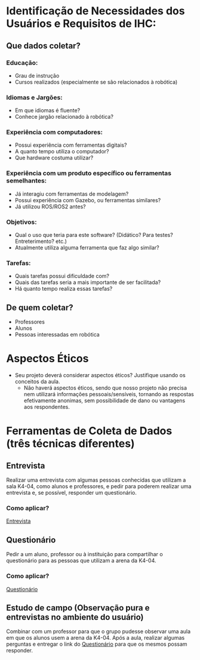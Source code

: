 # Identificação de Necessidades dos Usuários e Requisitos de IHC:
  ## Que dados coletar?
  ### Educação:     
  - Grau de instrução  
  - Cursos realizados (especialmente se são relacionados à robótica)  
    
  ### Idiomas e Jargões:    
  - Em que idiomas é fluente?  
  - Conhece jargão relacionado à robótica?  
    
  ### Experiência com computadores:   
  - Possui experiência com ferramentas digitais?  
  - A quanto tempo utiliza o computador?  
  - Que hardware costuma utilizar?  
    
  ### Experiência com um produto específico ou ferramentas semelhantes:  
  - Já interagiu com ferramentas de modelagem?   
  - Possui experiência com Gazebo, ou ferramentas similares?  
  - Já utilizou ROS/ROS2 antes?  
  
  ### Objetivos:  
  - Qual o uso que teria para este software? (Didático? Para testes? Entreterimento? etc.)  
  - Atualmente utiliza alguma ferramenta que faz algo similar?  
  
  ### Tarefas:  
  - Quais tarefas possui dificuldade com?  
  - Quais das tarefas seria a mais importante de ser facilitada?  
  - Há quanto tempo realiza essas tarefas?
  
 ## De quem coletar?
  - Professores
  - Alunos
  - Pessoas interessadas em robótica

# Aspectos Éticos
- Seu projeto deverá considerar aspectos éticos? Justifique usando os conceitos da aula.  
    - Não haverá aspectos éticos, sendo que nosso projeto não precisa nem utilizará informações pessoais/sensíveis, tornando as respostas efetivamente anonimas, sem possibilidade de dano ou vantagens aos respondentes.    

# Ferramentas de Coleta de Dados (três técnicas diferentes)
## Entrevista
Realizar uma entrevista com algumas pessoas conhecidas que utilizam a sala K4-04, como alunos e professores, e pedir para poderem realizar uma entrevista e, se possível, responder um questionário.
### Como aplicar?
[Entrevista](https://forms.gle/2opMe8skCGS1RpE79)
## Questionário
Pedir a um aluno, professor ou à instituição para compartilhar o questionário para as pessoas que utilizam a arena da K4-04.
### Como aplicar?
[Questionário](https://forms.gle/rcivk7tz7knYRzvr8)

## Estudo de campo (Observação pura e entrevistas no ambiente do usuário)
Combinar com um professor para que o grupo pudesse observar uma aula em que os alunos usem a arena da K4-04. Após a aula, realizar algumas perguntas e entregar o link do [Questionário](https://forms.gle/rcivk7tz7knYRzvr8) para que os mesmos possam responder.





